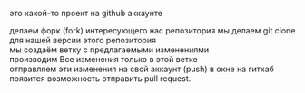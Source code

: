 это какой-то проект на github аккаунте

делаем форк (fork) интересующего нас репозитория 
мы делаем git clone для нашей версии этого репозитория  
мы создаём ветку с предлагаемыми изменениями  
производим Все изменения только в этой ветке  
отправляем эти изменения на свой аккаунт (push) 
в окне на гитхаб появится возможность отправить pull request.  
